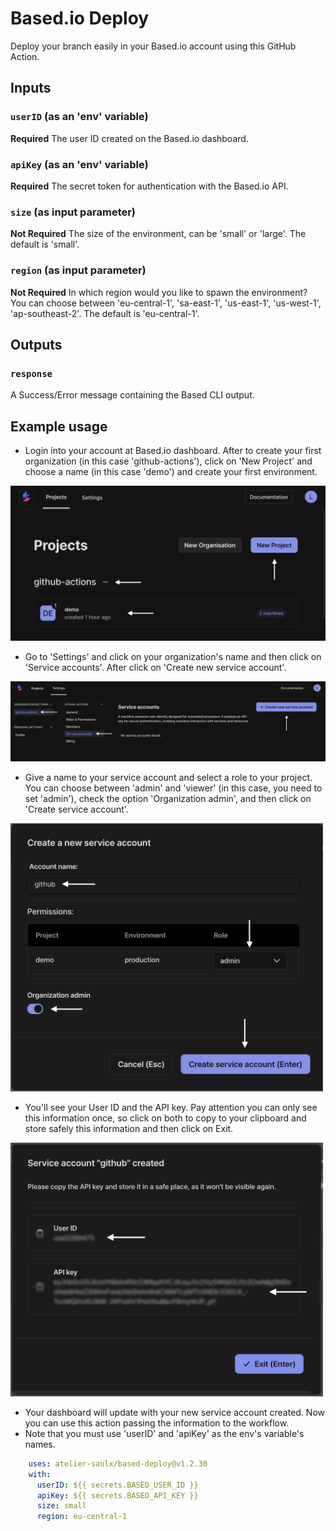 # Based.io Deploy

Deploy your branch easily in your Based.io account using this GitHub Action.

## Inputs

### `userID` (as an 'env' variable)

**Required** The user ID created on the Based.io dashboard.

### `apiKey` (as an 'env' variable)

**Required** The secret token for authentication with the Based.io API.

### `size` (as input parameter)

**Not Required** The size of the environment, can be 'small' or 'large'. The default is 'small'.

### `region` (as input parameter)

**Not Required** In which region would you like to spawn the environment? You can choose between 'eu-central-1', 'sa-east-1', 'us-east-1', 'us-west-1', 'ap-southeast-2'. The default is 'eu-central-1'.

## Outputs

### `response`

A Success/Error message containing the Based CLI output. 

## Example usage
* Login into your account at Based.io dashboard. After to create your first organization (in this case 'github-actions'), click on 'New Project' and choose a name (in this case 'demo') and create your first environment.

<img src="https://raw.githubusercontent.com/atelier-saulx/based-deploy/main/steps/step1.png" width="800" />

* Go to 'Settings' and click on your organization's name and then click on 'Service accounts'. After click on 'Create new service account'.
  
<img src="https://raw.githubusercontent.com/atelier-saulx/based-deploy/main/steps/step2.png" width="800" />

* Give a name to your service account and select a role to your project. You can choose between 'admin' and 'viewer' (in this case, you need to set 'admin'), check the option 'Organization admin', and then click on 'Create service account'.

<img src="https://raw.githubusercontent.com/atelier-saulx/based-deploy/main/steps/step3.png" width="500" />

* You'll see your User ID and the API key. Pay attention you can only see this information once, so click on both to copy to your clipboard and store safely this information and then click on Exit.
  
<img src="https://raw.githubusercontent.com/atelier-saulx/based-deploy/main/steps/step4.png" width="500" />

* Your dashboard will update with your new service account created. Now you can use this action passing the information to the workflow.
* Note that you must use 'userID' and 'apiKey' as the env's variable's names.

```yaml
    uses: atelier-saulx/based-deploy@v1.2.30
    with:
      userID: ${{ secrets.BASED_USER_ID }}
      apiKey: ${{ secrets.BASED_API_KEY }}
      size: small
      region: eu-central-1